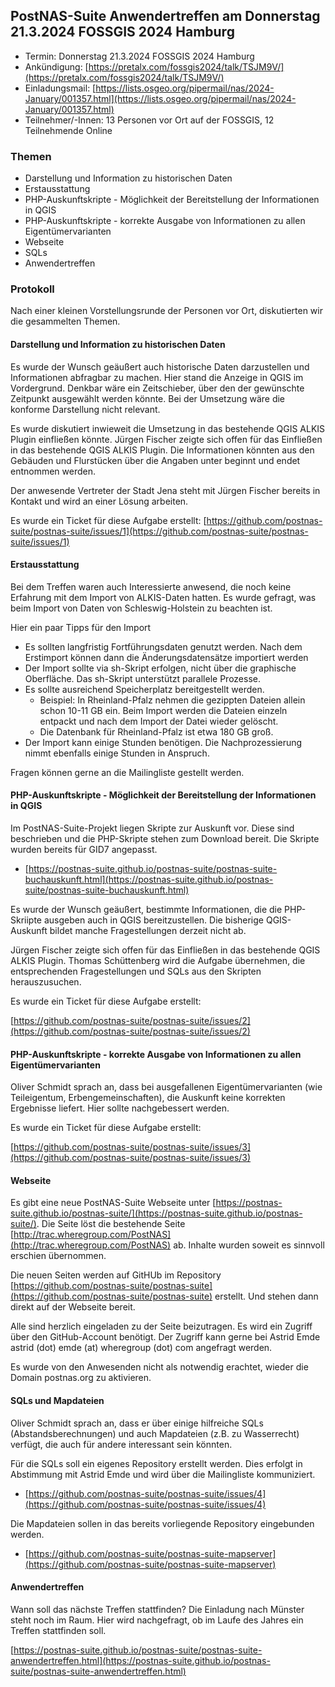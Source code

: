 ## PostNAS-Suite Anwendertreffen am Donnerstag 21.3.2024 FOSSGIS 2024 Hamburg


- Termin: Donnerstag 21.3.2024 FOSSGIS 2024 Hamburg
- Ankündigung: [https://pretalx.com/fossgis2024/talk/TSJM9V/](https://pretalx.com/fossgis2024/talk/TSJM9V/)
- Einladungsmail: [https://lists.osgeo.org/pipermail/nas/2024-January/001357.html](https://lists.osgeo.org/pipermail/nas/2024-January/001357.html)
- Teilnehmer/-Innen: 13 Personen vor Ort auf der FOSSGIS, 12 Teilnehmende Online



### Themen

- Darstellung und Information zu historischen Daten
- Erstausstattung
- PHP-Auskunftskripte - Möglichkeit der Bereitstellung der Informationen in QGIS
- PHP-Auskunftskripte - korrekte Ausgabe von Informationen zu allen Eigentümervarianten
- Webseite
- SQLs
- Anwendertreffen


### Protokoll 

Nach einer kleinen Vorstellungsrunde der Personen vor Ort, diskutierten wir die gesammelten Themen.


#### Darstellung und Information zu historischen Daten
Es wurde der Wunsch geäußert auch historische Daten darzustellen und Informationen abfragbar zu machen. Hier stand die Anzeige in QGIS im Vordergrund. Denkbar wäre ein Zeitschieber, über den der gewünschte Zeitpunkt ausgewählt werden könnte. Bei der Umsetzung wäre die konforme Darstellung nicht relevant.

Es wurde diskutiert inwieweit die Umsetzung in das bestehende QGIS ALKIS Plugin einfließen könnte. Jürgen Fischer zeigte sich offen für das Einfließen in das bestehende QGIS ALKIS Plugin. Die Informationen könnten aus den Gebäuden und Flurstücken über die Angaben unter beginnt und endet entnommen werden.

Der anwesende Vertreter der Stadt Jena steht mit Jürgen Fischer bereits in Kontakt und wird an einer Lösung arbeiten.

Es wurde ein Ticket für diese Aufgabe erstellt:
[https://github.com/postnas-suite/postnas-suite/issues/1](https://github.com/postnas-suite/postnas-suite/issues/1)


#### Erstausstattung
Bei dem Treffen waren auch Interessierte anwesend, die noch keine Erfahrung mit dem Import von ALKIS-Daten hatten. Es wurde gefragt, was beim Import von Daten von Schleswig-Holstein zu beachten ist.

Hier ein paar Tipps für den Import
- Es sollten langfristig Fortführungsdaten genutzt werden. Nach dem Erstimport können dann die Änderungsdatensätze importiert werden
- Der Import sollte via sh-Skript erfolgen, nicht über die graphische Oberfläche. Das sh-Skript unterstützt parallele Prozesse.
- Es sollte ausreichend Speicherplatz bereitgestellt werden.
   - Beispiel: In Rheinland-Pfalz nehmen die gezippten Dateien allein schon 10-11 GB ein. Beim Import werden die Dateien einzeln entpackt und nach dem Import der Datei wieder gelöscht.
   - Die Datenbank für Rheinland-Pfalz ist etwa 180 GB groß.
- Der Import kann einige Stunden benötigen. Die Nachprozessierung nimmt ebenfalls einige Stunden in Anspruch.

Fragen können gerne an die Mailingliste gestellt werden.


#### PHP-Auskunftskripte - Möglichkeit der Bereitstellung der Informationen in QGIS

Im PostNAS-Suite-Projekt liegen Skripte zur Auskunft vor. Diese sind beschrieben und die PHP-Skripte stehen zum Download bereit. Die Skripte wurden bereits für GID7 angepasst.

- [https://postnas-suite.github.io/postnas-suite/postnas-suite-buchauskunft.html](https://postnas-suite.github.io/postnas-suite/postnas-suite-buchauskunft.html)

Es wurde der Wunsch geäußert, bestimmte Informationen, die die PHP-Skriipte ausgeben auch in QGIS bereitzustellen. Die bisherige QGIS-Auskunft bildet manche Fragestellungen derzeit nicht ab.

Jürgen Fischer zeigte sich offen für das Einfließen in das bestehende QGIS ALKIS Plugin. Thomas Schüttenberg wird die Aufgabe übernehmen, die entsprechenden Fragestellungen und SQLs aus den Skripten herauszusuchen.

Es wurde ein Ticket für diese Aufgabe erstellt:

[https://github.com/postnas-suite/postnas-suite/issues/2](https://github.com/postnas-suite/postnas-suite/issues/2)


#### PHP-Auskunftskripte - korrekte Ausgabe von Informationen zu allen Eigentümervarianten

Oliver Schmidt sprach an, dass bei ausgefallenen Eigentümervarianten (wie Teileigentum, Erbengemeinschaften), die Auskunft keine korrekten Ergebnisse liefert. Hier sollte nachgebessert werden.

Es wurde ein Ticket für diese Aufgabe erstellt:

[https://github.com/postnas-suite/postnas-suite/issues/3](https://github.com/postnas-suite/postnas-suite/issues/3)


#### Webseite

Es gibt eine neue PostNAS-Suite Webseite unter [https://postnas-suite.github.io/postnas-suite/](https://postnas-suite.github.io/postnas-suite/). Die Seite löst die bestehende Seite [http://trac.wheregroup.com/PostNAS](http://trac.wheregroup.com/PostNAS) ab. Inhalte wurden soweit es sinnvoll erschien übernommen.

Die neuen Seiten werden auf GitHUb im Repository [https://github.com/postnas-suite/postnas-suite](https://github.com/postnas-suite/postnas-suite) erstellt. Und stehen dann direkt auf der Webseite bereit.

Alle sind herzlich eingeladen zu der Seite beizutragen. Es wird ein Zugriff über den GitHub-Account benötigt. Der Zugriff kann gerne bei Astrid Emde astrid (dot) emde (at) wheregroup (dot) com angefragt werden.

Es wurde von den Anwesenden nicht als notwendig erachtet, wieder die Domain postnas.org zu aktivieren.


#### SQLs und Mapdateien

Oliver Schmidt sprach an, dass er über einige hilfreiche SQLs (Abstandsberechnungen) und auch Mapdateien (z.B. zu Wasserrecht) verfügt, die auch für andere interessant sein könnten.

Für die SQLs soll ein eigenes Repository erstellt werden. Dies erfolgt in Abstimmung mit Astrid Emde und wird über die Mailingliste kommuniziert.
- [https://github.com/postnas-suite/postnas-suite/issues/4](https://github.com/postnas-suite/postnas-suite/issues/4)

Die Mapdateien sollen in das bereits vorliegende Repository eingebunden werden.
- [https://github.com/postnas-suite/postnas-suite-mapserver](https://github.com/postnas-suite/postnas-suite-mapserver)


#### Anwendertreffen

Wann soll das nächste Treffen stattfinden? Die Einladung nach Münster steht noch im Raum. Hier wird nachgefragt, ob im Laufe des Jahres ein Treffen stattfinden soll.

[https://postnas-suite.github.io/postnas-suite/postnas-suite-anwendertreffen.html](https://postnas-suite.github.io/postnas-suite/postnas-suite-anwendertreffen.html)


